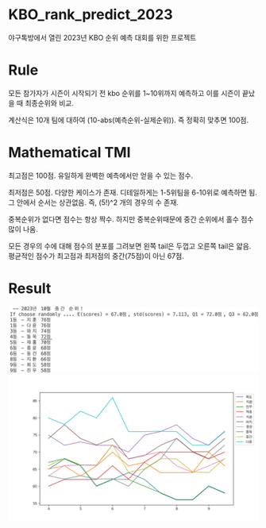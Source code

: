 # KBO_rank_predict_2023
 야구톡방에서 열린 2023년 KBO 순위 예측 대회를 위한 프로젝트

# Rule
모든 참가자가 시즌이 시작되기 전 kbo 순위를 1~10위까지 예측하고 이를 시즌이 끝났을 때 최종순위와 비교. 

계산식은 10개 팀에 대하여 (10-abs(예측순위-실제순위)). 즉 정확히 맞추면 100점.

# Mathematical TMI
최고점은 100점. 유일하게 완벽한 예측에서만 얻을 수 있는 점수.

최저점은 50점. 다양한 케이스가 존재. 디테일하게는 1-5위팀을 6-10위로 예측하면 됨. 그 안에서 순서는 상관없음. 즉, (5!)^2 개의 경우의 수 존재.

중복순위가 없다면 점수는 항상 짝수. 하지만 중복순위때문에 중간 순위에서 홀수 점수 많이 나옴.

모든 경우의 수에 대해 점수의 분포를 그려보면 왼쪽 tail은 두껍고 오른쪽 tail은 얇음. 평균적인 점수가 최고점과 최저점의 중간(75점)이 아닌 67점.

# Result
![image](./final_rank.png)
![image](./rank_graph.png)
